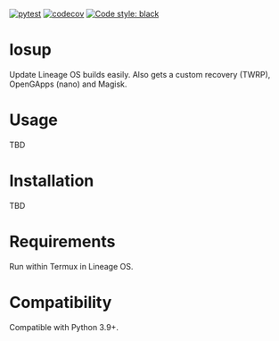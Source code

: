 [![pytest](https://github.com/nth10sd/losup/actions/workflows/pytest.yml/badge.svg)](https://github.com/nth10sd/losup/actions/workflows/pytest.yml)
[![codecov](https://codecov.io/gh/nth10sd/losup/branch/main/graph/badge.svg?token=FBOBKN78ZR)](https://codecov.io/gh/nth10sd/losup)
[![Code style: black](https://img.shields.io/badge/code%20style-black-000000.svg)](https://github.com/psf/black)

# losup

Update Lineage OS builds easily. Also gets a custom recovery (TWRP), OpenGApps (nano) and Magisk.

# Usage

TBD

# Installation

TBD

# Requirements

Run within Termux in Lineage OS.

# Compatibility

Compatible with Python 3.9+.
